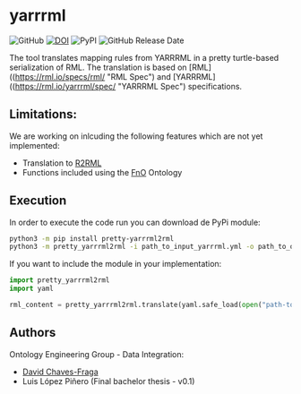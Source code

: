 # yarrrml

![GitHub](https://img.shields.io/github/license/oeg-upm/yarrrml?style=flat)
[![DOI](https://zenodo.org/badge/DOI/10.5281/zenodo.7024501.svg)](https://doi.org/10.5281/zenodo.7024501)
![PyPI](https://img.shields.io/pypi/v/pretty-yarrrml2rml?style=flat)
![GitHub Release Date](https://img.shields.io/github/release-date/oeg-upm/yarrrml)

The tool translates mapping rules from YARRRML in a pretty turtle-based serialization of RML. The translation is based 
on [RML]((https://rml.io/specs/rml/ "RML Spec") and [YARRRML]((https://rml.io/yarrrml/spec/ "YARRRML Spec") specifications.

## Limitations:
We are working on inlcuding the following features which are not yet implemented:
- Translation to [R2RML](https://www.w3.org/TR/r2rml)
- Functions included using the [FnO](https://fno.io/) Ontology

## Execution
In order to execute the code run you can download de PyPi module:
```bash
python3 -m pip install pretty-yarrrml2rml
python3 -m pretty_yarrrml2rml -i path_to_input_yarrrml.yml -o path_to_output_rml.rml
```

If you want to include the module in your implementation:
```python
import pretty_yarrrml2rml
import yaml

rml_content = pretty_yarrrml2rml.translate(yaml.safe_load(open("path-to-yarrrml")))
```

## Authors
Ontology Engineering Group - Data Integration:
- [David Chaves-Fraga](mailto:david.chaves@upm.es)
- Luis López Piñero (Final bachelor thesis - v0.1)




